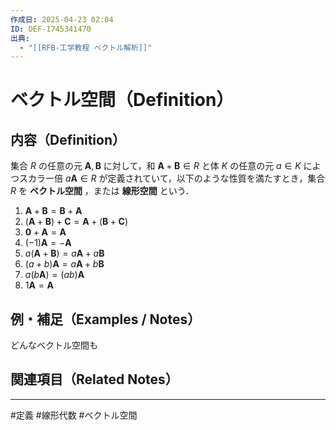```yaml
---
作成日: 2025-04-23 02:04
ID: DEF-1745341470
出典:
  - "[[RFB-工学教程 ベクトル解析]]"
---
```


# ベクトル空間（Definition）

## 内容（Definition）

集合 $R$ の任意の元 $\boldsymbol{A} , \boldsymbol{B}$ に対して，和 $\boldsymbol{A} + \boldsymbol{B} \in R$ と体 $K$ の任意の元 $a \in K$ によつスカラー倍 $a \boldsymbol{A} \in R$ が定義されていて，以下のような性質を満たすとき，集合 $R$ を **ベクトル空間** ，または **線形空間** という．

1. $\boldsymbol{A} + \boldsymbol{B} = \boldsymbol{B} + \boldsymbol{A}$
2. $(\boldsymbol{A} + \boldsymbol{B}) + \boldsymbol{C} = \boldsymbol{A} + (\boldsymbol{B} + \boldsymbol{C})$
3. $\boldsymbol{0} + \boldsymbol{A} = \boldsymbol{A}$
4. $(-1)\boldsymbol{A} = -\boldsymbol{A}$
5. $a(\boldsymbol{A} + \boldsymbol{B}) = a\boldsymbol{A} + a\boldsymbol{B}$
6. $(a + b)\boldsymbol{A} = a\boldsymbol{A} + b\boldsymbol{B}$
7. $a(b\boldsymbol{A}) = (ab)\boldsymbol{A}$
8. $1\boldsymbol{A} = \boldsymbol{A}$

## 例・補足（Examples / Notes）

どんなベクトル空間も

## 関連項目（Related Notes）


---
#定義 #線形代数 #ベクトル空間 